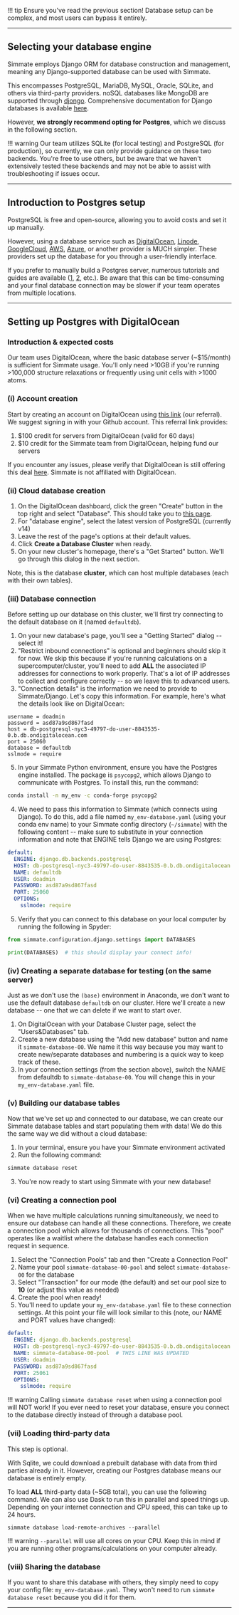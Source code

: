 !!! tip
    Ensure you've read the previous section! Database setup can be complex, and most users can bypass it entirely.

-------------------------------------------------------------------------------

## Selecting your database engine

Simmate employs Django ORM for database construction and management, meaning any Django-supported database can be used with Simmate. 

This encompasses PostgreSQL, MariaDB, MySQL, Oracle, SQLite, and others via third-party providers. noSQL databases like MongoDB are supported through [djongo](https://github.com/nesdis/djongo). Comprehensive documentation for Django databases is available [here](https://docs.djangoproject.com/en/4.0/ref/databases/). 

However, **we strongly recommend opting for Postgres**, which we discuss in the following section.

!!! warning
    Our team utilizes SQLite (for local testing) and PostgreSQL (for production), so currently, we can only provide guidance on these two backends. You're free to use others, but be aware that we haven't extensively tested these backends and may not be able to assist with troubleshooting if issues occur.

-------------------------------------------------------------------------------

## Introduction to Postgres setup

PostgreSQL is free and open-source, allowing you to avoid costs and set it up manually.

However, using a database service such as [DigitalOcean](https://www.digitalocean.com/), [Linode](https://www.linode.com/), [GoogleCloud](https://cloud.google.com/), [AWS](https://aws.amazon.com), [Azure](https://azure.microsoft.com/), or another provider is MUCH simpler. These providers set up the database for you through a user-friendly interface.

If you prefer to manually build a Postgres server, numerous tutorials and guides are available ([1](https://www.postgresql.org/docs/current/tutorial.html), [2](https://www.prisma.io/dataguide/postgresql/setting-up-a-local-postgresql-database), etc.). Be aware that this can be time-consuming and your final database connection may be slower if your team operates from multiple locations. 

-------------------------------------------------------------------------------

## Setting up Postgres with DigitalOcean

### Introduction & expected costs

Our team uses DigitalOcean, where the basic database server (~$15/month) is sufficient for Simmate usage. You'll only need >10GB if you're running >100,000 structure relaxations or frequently using unit cells with >1000 atoms.

### (i) Account creation

Start by creating an account on DigitalOcean using [this link](https://m.do.co/c/8aeef2ea807c) (our referral). We suggest signing in with your Github account. This referral link provides:

1. $100 credit for servers from DigitalOcean (valid for 60 days)
2. $10 credit for the Simmate team from DigitalOcean, helping fund our servers

If you encounter any issues, please verify that DigitalOcean is still offering this deal [here](https://try.digitalocean.com/freetrialoffer/). Simmate is not affiliated with DigitalOcean.

### (ii) Cloud database creation

1. On the DigitalOcean dashboard, click the green "Create" button in the top right and select "Database". This should take you to [this page](https://cloud.digitalocean.com/databases/new).
2. For "database engine", select the latest version of PostgreSQL (currently v14)
3. Leave the rest of the page's options at their default values.
4. Click **Create a Database Cluster** when ready.
5. On your new cluster's homepage, there's a "Get Started" button. We'll go through this dialog in the next section.

Note, this is the database **cluster**, which can host multiple databases (each with their own tables).

### (iii) Database connection

Before setting up our database on this cluster, we'll first try connecting to the default database on it (named `defaultdb`).

1. On your new database's page, you'll see a "Getting Started" dialog -- select it!
2. "Restrict inbound connections" is optional and beginners should skip it for now. We skip this because if you're running calculations on a supercomputer/cluster, you'll need to add **ALL** the associated IP addresses for connections to work properly. That's a lot of IP addresses to collect and configure correctly -- so we leave this to advanced users.
3. "Connection details" is the information we need to provide to Simmate/Django. Let's copy this information. For example, here's what the details look like on DigitalOcean:
```
username = doadmin
password = asd87a9sd867fasd
host = db-postgresql-nyc3-49797-do-user-8843535-0.b.db.ondigitalocean.com
port = 25060
database = defaultdb
sslmode = require
```
5. In your Simmate Python environment, ensure you have the Postgres engine installed. The package is `psycopg2`, which allows Django to communicate with Postgres. To install this, run the command:
``` bash
conda install -n my_env -c conda-forge psycopg2
```

4. We need to pass this information to Simmate (which connects using Django). To do this, add a file named `my_env-database.yaml` (using your conda env name) to your Simmate config directory (`~/simmate`) with the following content -- make sure to substitute in your connection information and note that ENGINE tells Django we are using Postgres:
``` yaml
default:
  ENGINE: django.db.backends.postgresql
  HOST: db-postgresql-nyc3-49797-do-user-8843535-0.b.db.ondigitalocean.com
  NAME: defaultdb
  USER: doadmin
  PASSWORD: asd87a9sd867fasd
  PORT: 25060
  OPTIONS:
    sslmode: require
```
5. Verify that you can connect to this database on your local computer by running the following in Spyder:
``` python
from simmate.configuration.django.settings import DATABASES

print(DATABASES)  # this should display your connect info!
```

### (iv) Creating a separate database for testing (on the same server)

Just as we don't use the `(base)` environment in Anaconda, we don't want to use the default database `defaultdb` on our cluster. Here we'll create a new database -- one that we can delete if we want to start over.

1. On DigitalOcean with your Database Cluster page, select the "Users&Databases" tab.
2. Create a new database using the "Add new database" button and name it `simmate-database-00`. We name it this way because you may want to create new/separate databases and numbering is a quick way to keep track of these.
3. In your connection settings (from the section above), switch the NAME from defaultdb to `simmate-database-00`. You will change this in your `my_env-database.yaml` file.

### (v) Building our database tables

Now that we've set up and connected to our database, we can create our Simmate database tables and start populating them with data! We do this the same way we did without a cloud database:

1. In your terminal, ensure you have your Simmate environment activated
2. Run the following command: 
``` bash
simmate database reset
```
3. You're now ready to start using Simmate with your new database!

### (vi) Creating a connection pool

When we have multiple calculations running simultaneously, we need to ensure our database can handle all these connections. Therefore, we create a connection pool which allows for thousands of connections. This "pool" operates like a waitlist where the database handles each connection request in sequence.

1. Select the "Connection Pools" tab and then "Create a Connection Pool"
2. Name your pool `simmate-database-00-pool` and select `simmate-database-00` for the database
3. Select "Transaction" for our mode (the default) and set our pool size to **10** (or adjust this value as needed)
4. Create the pool when ready!
5. You'll need to update your `my_env-database.yaml` file to these connection settings. At this point your file will look similar to this (note, our NAME and PORT values have changed):
``` yaml
default:
  ENGINE: django.db.backends.postgresql
  HOST: db-postgresql-nyc3-49797-do-user-8843535-0.b.db.ondigitalocean.com
  NAME: simmate-database-00-pool  # THIS LINE WAS UPDATED
  USER: doadmin
  PASSWORD: asd87a9sd867fasd
  PORT: 25061
  OPTIONS:
    sslmode: require
```

!!! warning
    Calling `simmate database reset` when using a connection pool will NOT work!
    If you ever need to reset your database, ensure you connect to the database
    directly instead of through a database pool.

### (vii) Loading third-party data

This step is optional.

With Sqlite, we could download a prebuilt database with data from third parties already in it. However, creating our Postgres database means our database is entirely empty.

To load **ALL** third-party data (~5GB total), you can use the following command. We can also use Dask to run this in parallel and speed things up. Depending on your internet connection and CPU speed, this can take up to 24 hours.

``` shell
simmate database load-remote-archives --parallel
```

!!! warning
    `--parallel` will use all cores on your CPU. Keep this in mind if you are
    running other programs/calculations on your computer already.

### (viii) Sharing the database

If you want to share this database with others, they simply need to copy your config file: `my_env-database.yaml`. They won't need to run `simmate database reset` because you did it for them.

-------------------------------------------------------------------------------